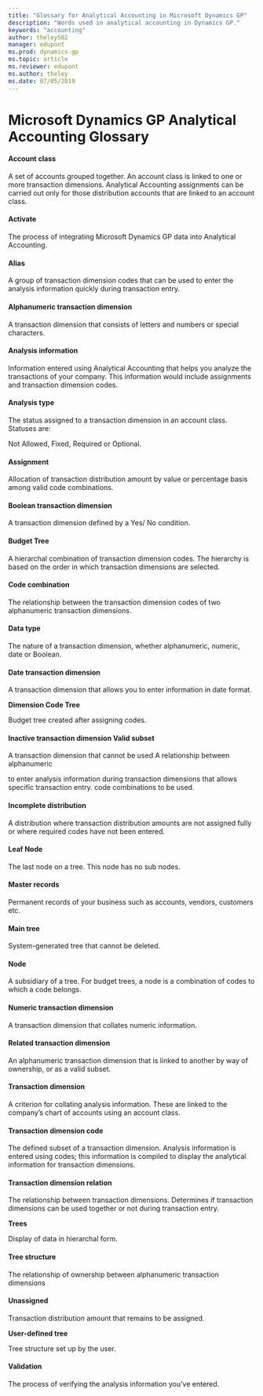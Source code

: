 ```yaml
---
title: "Glossary for Analytical Accounting in Microsoft Dynamics GP"
description: "Words used in analytical accounting in Dynamics GP."
keywords: "accounting"
author: theley502
manager: edupont
ms.prod: dynamics-gp
ms.topic: article
ms.reviewer: edupont
ms.author: theley
ms.date: 07/05/2019
---
```


# Microsoft Dynamics GP Analytical Accounting Glossary

#### Account class

A set of accounts grouped together. An account class is linked to one or
more transaction dimensions. Analytical Accounting assignments can be
carried out only for those distribution accounts that are linked to an
account class.

#### Activate

The process of integrating Microsoft Dynamics GP data into Analytical
Accounting.

#### Alias

A group of transaction dimension codes that can be used to enter the
analysis information quickly during transaction entry.

#### Alphanumeric transaction dimension

A transaction dimension that consists of letters and numbers or special
characters.

#### Analysis information

Information entered using Analytical Accounting that helps you analyze the
transactions of your company. This information would include assignments and
transaction dimension codes.

#### Analysis type

The status assigned to a transaction dimension in an account class. Statuses
are:

Not Allowed, Fixed, Required or Optional.

#### Assignment

Allocation of transaction distribution amount by value or percentage basis
among valid code combinations.

#### Boolean transaction dimension

A transaction dimension defined by a Yes/ No condition.

#### Budget Tree

A hierarchal combination of transaction dimension codes. The hierarchy is
based on the order in which transaction dimensions are selected.

#### Code combination

The relationship between the transaction dimension codes of two alphanumeric
transaction dimensions.

#### Data type

The nature of a transaction dimension, whether alphanumeric, numeric, date
or Boolean.

#### Date transaction dimension

A transaction dimension that allows you to enter information in date format.

**Dimension Code Tree**

Budget tree created after assigning codes.

#### Inactive transaction dimension Valid subset

A transaction dimension that cannot be used A relationship between alphanumeric

to enter analysis information during transaction dimensions that allows
specific transaction entry. code combinations to be used.

#### Incomplete distribution

A distribution where transaction distribution amounts are not assigned fully
or where required codes have not been entered.

#### Leaf Node

The last node on a tree. This node has no sub nodes.

#### Master records

Permanent records of your business such as accounts, vendors, customers etc.

#### Main tree

System-generated tree that cannot be deleted.

#### Node

A subsidiary of a tree. For budget trees, a node is a combination of codes
to which a code belongs.

#### Numeric transaction dimension

A transaction dimension that collates numeric information.

#### Related transaction dimension

An alphanumeric transaction dimension that is linked to another by way of
ownership, or as a valid subset.

#### Transaction dimension

A criterion for collating analysis information. These are linked to the
company’s chart of accounts using an account class.

#### Transaction dimension code

The defined subset of a transaction dimension. Analysis information is
entered using codes; this information is compiled to display the analytical
information for transaction dimensions.

#### Transaction dimension relation

The relationship between transaction dimensions. Determines if transaction
dimensions can be used together or not during transaction entry.

**Trees**

Display of data in hierarchal form.

#### Tree structure

The relationship of ownership between alphanumeric transaction dimensions

#### Unassigned

Transaction distribution amount that remains to be assigned.

**User-defined tree**

Tree structure set up by the user.

#### Validation

The process of verifying the analysis information you’ve entered.